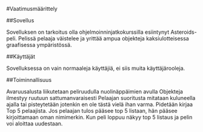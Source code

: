 #Vaatimusmäärittely

##Sovellus

Sovelluksen on tarkoitus olla ohjelmoinninjatkokurssilla esiintynyt Asteroids-peli. Pelissä pelaaja väistelee ja yrittää ampua objekteja kaksiulotteisessa graafisessa ympäristössä.

##Käyttäjät

Sovelluksessa on vain normaaleja käyttäjiä, ei siis muita käyttäjärooleja.

##Toiminnallisuus

Avaruusalusta liikutetaan peliruudulla nuolinäppäimien avulla
Objekteja ilmestyy ruutuun sattumanvaraisesti
Pelaajan suoritusta mitataan kuluneella ajalla tai pisteytetään jotenkin en ole tästä vielä ihan varma.
Pidetään kirjaa Top 5 pelaajista.
Jos pelaajan tulos pääsee top 5 listaan, hän pääsee kirjoittamaan oman nimimerkin.
Kun peli loppuu näkyy top 5 listaus ja pelin voi aloittaa uudestaan.
 
